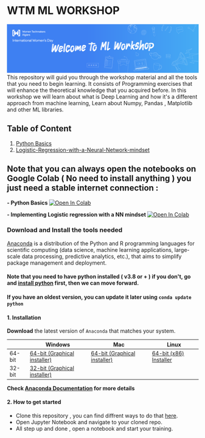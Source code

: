 # WTM ML WORKSHOP
<img src="Python%20Basics/images/welcome_to_ML_workshop.png" alt="Cover" title="ML WORKSHOP Cover" />
This repository will guid you through the workshop material and all the tools that you need to begin learning. It consists of Programming exercises that will enhance the theoretical knowledge that you acquired before. In this workshop we will learn about what is Deep Learning and how it's a different approach from machine learning, Learn about Numpy, Pandas , Matplotlib and other ML libraries.


## Table of Content 

1.  [Python Basics](https://github.com/Aymen311/WTM_WORKSHOP_DEEPLEARNING/tree/main/Python%20Basics)
2. [Logistic-Regression-with-a-Neural-Network-mindset](https://github.com/Aymen311/WTM_WORKSHOP_DEEPLEARNING/tree/main/Logistic-Regression-with-a-Neural-Network-mindset) 

## Note that you can always open the notebooks on Google Colab ( No need to install anything ) you just need a stable internet connection : 

  <b> - Python Basics </b>  <a  href="https://colab.research.google.com/github/Aymen311/WTM_WORKSHOP_DEEPLEARNING/blob/main/Python%20Basics/Python%20Basics%20with%20Numpy.ipynb#scrollTo=vfFBizVK6gta"> 
  <img src="https://colab.research.google.com/assets/colab-badge.svg" alt="Open In Colab"/>
</a> 

<b> - Implementing Logistic regression with a NN mindset </b>  <a  href="https://colab.research.google.com/github/Aymen311/WTM_WORKSHOP_DEEPLEARNING/blob/main/Python%20Basics/Python%20Basics%20with%20Numpy.ipynb#scrollTo=vfFBizVK6gta"> 
  <img src="https://colab.research.google.com/assets/colab-badge.svg" alt="Open In Colab"/>
</a> 


### Download and Install the tools needed

[Anaconda](https://www.anaconda.com/) is a distribution of the Python and R programming languages for scientific computing (data science, machine learning applications, large-scale data processing, predictive analytics, etc.), that aims to simplify package management and deployment.

#### Note that you need to have python installed ( v3.8 or + ) if you don't, go and [install python](https://www.python.org/downloads/) first, then we can move forward.
#### If you have an oldest version, you can update it later using `conda update python` 

#### 1. Installation

**Download** the latest version of `Anaconda` that matches your system.

|        | Windows | Mac | Linux     |
|--------|-------|-----|-----|
| 64-bit | [64-bit (Graphical installer)][win64] | [64-bit (Graphical installer)][mac64] | [64-bit (x86) Installer][lin64]|
| 32-bit | [32-bit (Graphical installer)][win32] |    |

[win64]: https://repo.anaconda.com/archive/Anaconda3-2020.11-Windows-x86_64.exe
[win32]: https://repo.anaconda.com/archive/Anaconda3-2020.11-Windows-x86.exe
[mac64]: https://repo.anaconda.com/archive/Anaconda3-2020.11-MacOSX-x86_64.pkg
[lin64]: https://repo.anaconda.com/archive/Anaconda3-2020.11-Linux-x86_64.sh
[lin64_2]: https://repo.anaconda.com/archive/Anaconda3-2020.11-Linux-ppc64le.sh

**Check [Anaconda Documentation](https://docs.anaconda.com) for more details** 

#### 2. How to get started 
* Clone this repository , you can find diffrent ways to do that [here](https://docs.github.com/en/github/creating-cloning-and-archiving-repositories/cloning-a-repository).
* Open Jupyter Notebook and navigate to your cloned repo.
* All step up and done , open a notebook and start your training.



